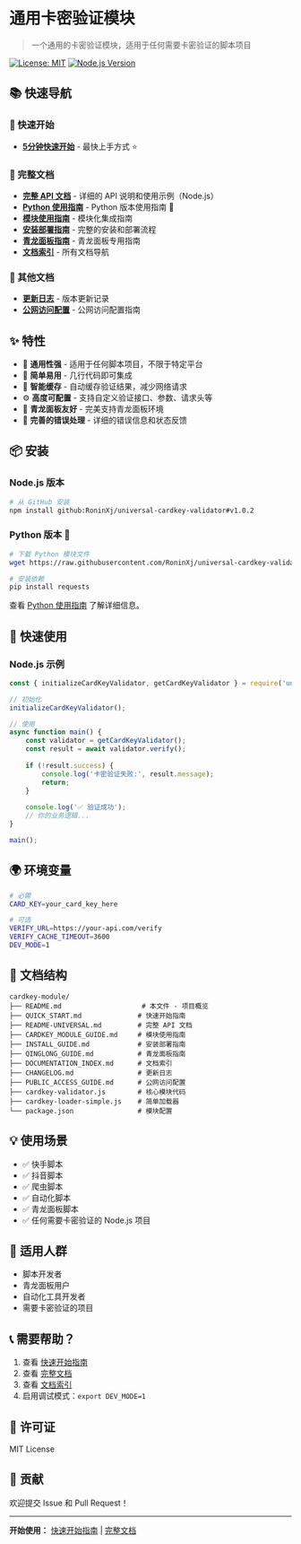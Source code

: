 ﻿# 通用卡密验证模块

> 一个通用的卡密验证模块，适用于任何需要卡密验证的脚本项目

[![License: MIT](https://img.shields.io/badge/License-MIT-yellow.svg)](https://opensource.org/licenses/MIT)
[![Node.js Version](https://img.shields.io/badge/node-%3E%3D12.0.0-brightgreen)](https://nodejs.org/)

## 📚 快速导航

### 🚀 快速开始
- **[5分钟快速开始](QUICK_START.md)** - 最快上手方式 ⭐

### 📖 完整文档
- **[完整 API 文档](README-UNIVERSAL.md)** - 详细的 API 说明和使用示例（Node.js）
- **[Python 使用指南](PYTHON_GUIDE.md)** - Python 版本使用指南 🐍
- **[模块使用指南](CARDKEY_MODULE_GUIDE.md)** - 模块化集成指南
- **[安装部署指南](INSTALL_GUIDE.md)** - 完整的安装和部署流程
- **[青龙面板指南](QINGLONG_GUIDE.md)** - 青龙面板专用指南
- **[文档索引](DOCUMENTATION_INDEX.md)** - 所有文档导航

### 📝 其他文档
- **[更新日志](CHANGELOG.md)** - 版本更新记录
- **[公网访问配置](PUBLIC_ACCESS_GUIDE.md)** - 公网访问配置指南

## ✨ 特性

- 🔐 **通用性强** - 适用于任何脚本项目，不限于特定平台
- 🚀 **简单易用** - 几行代码即可集成
- 💾 **智能缓存** - 自动缓存验证结果，减少网络请求
- ⚙️ **高度可配置** - 支持自定义验证接口、参数、请求头等
- 🎯 **青龙面板友好** - 完美支持青龙面板环境
- 📝 **完善的错误处理** - 详细的错误信息和状态反馈

## 📦 安装

### Node.js 版本

```bash
# 从 GitHub 安装
npm install github:RoninXj/universal-cardkey-validator#v1.0.2
```

### Python 版本 🐍

```bash
# 下载 Python 模块文件
wget https://raw.githubusercontent.com/RoninXj/universal-cardkey-validator/master/cardkey_validator.py

# 安装依赖
pip install requests
```

查看 [Python 使用指南](PYTHON_GUIDE.md) 了解详细信息。

## 🚀 快速使用

### Node.js 示例

```javascript
const { initializeCardKeyValidator, getCardKeyValidator } = require('universal-cardkey-validator');

// 初始化
initializeCardKeyValidator();

// 使用
async function main() {
    const validator = getCardKeyValidator();
    const result = await validator.verify();
    
    if (!result.success) {
        console.log('卡密验证失败:', result.message);
        return;
    }
    
    console.log('✅ 验证成功');
    // 你的业务逻辑...
}

main();
```

## 🌍 环境变量

```bash
# 必需
CARD_KEY=your_card_key_here

# 可选
VERIFY_URL=https://your-api.com/verify
VERIFY_CACHE_TIMEOUT=3600
DEV_MODE=1
```

## 📖 文档结构

```
cardkey-module/
├── README.md                    # 本文件 - 项目概览
├── QUICK_START.md              # 快速开始指南
├── README-UNIVERSAL.md         # 完整 API 文档
├── CARDKEY_MODULE_GUIDE.md     # 模块使用指南
├── INSTALL_GUIDE.md            # 安装部署指南
├── QINGLONG_GUIDE.md           # 青龙面板指南
├── DOCUMENTATION_INDEX.md      # 文档索引
├── CHANGELOG.md                # 更新日志
├── PUBLIC_ACCESS_GUIDE.md      # 公网访问配置
├── cardkey-validator.js        # 核心模块代码
├── cardkey-loader-simple.js    # 简单加载器
└── package.json                # 模块配置
```

## 💡 使用场景

- ✅ 快手脚本
- ✅ 抖音脚本
- ✅ 爬虫脚本
- ✅ 自动化脚本
- ✅ 青龙面板脚本
- ✅ 任何需要卡密验证的 Node.js 项目

## 🎯 适用人群

- 脚本开发者
- 青龙面板用户
- 自动化工具开发者
- 需要卡密验证的项目

## 📞 需要帮助？

1. 查看 [快速开始指南](QUICK_START.md)
2. 查看 [完整文档](README-UNIVERSAL.md)
3. 查看 [文档索引](DOCUMENTATION_INDEX.md)
4. 启用调试模式：`export DEV_MODE=1`

## 📄 许可证

MIT License

## 🤝 贡献

欢迎提交 Issue 和 Pull Request！

---

**开始使用：** [快速开始指南](QUICK_START.md) | [完整文档](README-UNIVERSAL.md)
